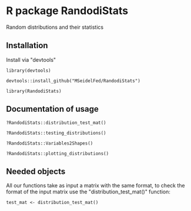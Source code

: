 # R package RandodiStats
Random distributions and their statistics

## Installation

Install via "devtools"

```
library(devtools)

devtools::install_github("MSeidelFed/RandodiStats")

library(RandodiStats)
```

## Documentation of usage

```
?RandodiStats::distribution_test_mat()

?RandodiStats::testing_distributions()

?RandodiStats::Variables2Shapes()

?RandodiStats::plotting_distributions()
```

## Needed objects

All our functions take as input a matrix with the same format, to check the format of the input matrix use the "distribution_test_mat()" function:

```
test_mat <- distribution_test_mat()
```

